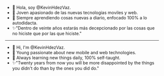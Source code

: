 - 👋 Hola, soy @KevinHdezVaz.
- 👀 Joven apasionado de las nuevas tecnologias moviles y web.
- 🌱 Siempre aprendiendo cosas nuevas a diario, enfocado 100% a lo autodidacta.
- ✨"Dentro de veinte años estarás más decepcionado por las cosas que no hiciste que por las que hiciste."
<!---
KevinHdezVaz/KevinHdezVaz is a ✨ special ✨ repository because its `README.md` (this file) appears on your GitHub profile.
You can click the Preview link to take a look at your changes.
--->
------------------------------------------------------------------------------------------------------------------------------------------------------


- 👋 Hi, I'm @KevinHdezVaz.
- 👀 Young passionate about new mobile and web technologies.
- 🌱 Always learning new things daily, 100% self-taught.
- ✨"Twenty years from now you will be more disappointed by the things you didn't do than by the ones you did do."


